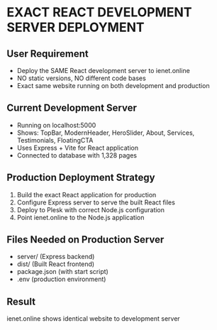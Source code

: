 # EXACT REACT DEVELOPMENT SERVER DEPLOYMENT

## User Requirement
- Deploy the SAME React development server to ienet.online
- NO static versions, NO different code bases
- Exact same website running on both development and production

## Current Development Server
- Running on localhost:5000
- Shows: TopBar, ModernHeader, HeroSlider, About, Services, Testimonials, FloatingCTA
- Uses Express + Vite for React application
- Connected to database with 1,328 pages

## Production Deployment Strategy
1. Build the exact React application for production
2. Configure Express server to serve the built React files
3. Deploy to Plesk with correct Node.js configuration
4. Point ienet.online to the Node.js application

## Files Needed on Production Server
- server/ (Express backend)
- dist/ (Built React frontend)
- package.json (with start script)
- .env (production environment)

## Result
ienet.online shows identical website to development server